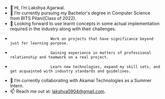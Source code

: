 - 👋 Hi, I’m Lakshya Agarwal.
- 🌱 I’m currently pursuing my Bachelor's degree in Computer Science from BITS Pilani(Class of 2022).
- 👀 Looking forward to use learnt concepts in some actual implementation required in the industry along with their challenges.
-                       Work on projects that have significance beyond just for learning purpose.
-                       Gaining experience in matters of professional relationship and teamwork on a real project.
-                       Learn new technologies, expand my skill sets, and get acquainted with industry standards and guidelines.
- 💞️ I’m currently collaborating with Akamai Technologies as a Summer Intern.
- 📫 Reach me out at: lakshya0904@gmail.com.

<!---
lakshya0904/lakshya0904 is a ✨ special ✨ repository because its `README.md` (this file) appears on your GitHub profile.
You can click the Preview link to take a look at your changes.
--->

